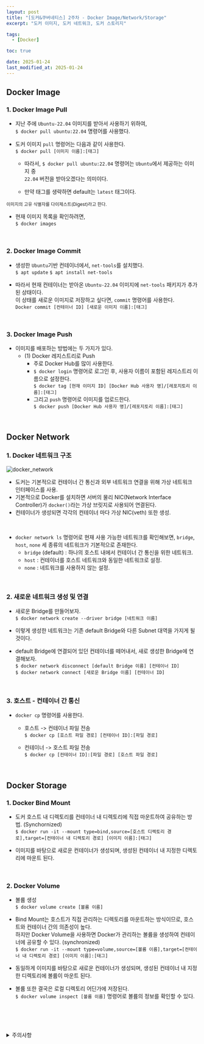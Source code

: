 ```yaml
---
layout: post
title: "[도커&쿠버네티스] 2주차 - Docker Image/Network/Storage"
excerpt: "도커 이미지, 도커 네트워크, 도커 스토리지"  

tags:
  - [Docker]

toc: true

date: 2025-01-24
last_modified_at: 2025-01-24
---
```

## Docker Image
### 1. Docker Image Pull
- 지난 주에 `Ubuntu-22.04` 이미지를 받아서 사용하기 위하여,  
`$ docker pull ubuntu:22.04` 명령어를 사용했다.  

- 도커 이미지 `pull` 명령어는 다음과 같이 사용한다.  
`$ docker pull [이미지 이름]:[태그]`

  - 따라서, `$ docker pull ubuntu:22.04` 명령어는 `Ubuntu`에서 제공하는 이미지 중  
  `22.04` 버전을 받아오겠다는 의미이다.  

  - 만약 태그를 생략하면 default는 `latest` 태그이다.  

<sub>이미지의 고유 식별자를 다이제스트(Digest)라고 한다.</sub>

- 현재 이미지 목록을 확인하려면,  
`$ docker images`  

<br>

### 2. Docker Image Commit
- 생성한 `Ubuntu`기반 컨테이너에서, `net-tools`를 설치했다.  
`$ apt update`
`$ apt install net-tools`  

- 따라서 현재 컨테이너는 받아온 `Ubuntu-22.04` 이미지에 `net-tools` 패키지가 추가된 상태이다.  
이 상태를 새로운 이미지로 저장하고 싶다면, `commit` 명령어를 사용한다.  
`Docker commit [컨테이너 ID] [새로운 이미지 이름]:[태그]`  

<br>

### 3. Docker Image Push
- 이미지를 배포하는 방법에는 두 가지가 있다.  
  - (1) Docker 레지스트리로 Push
    - 주로 Docker Hub를 많이 사용한다.  
    - `$ docker login` 명령어로 로그인 후, 사용자 이름이 포함된 레지스트리 이름으로 설정한다.  
    `$ docker tag [현재 이미지 ID] [Docker Hub 사용자 명]/[레포지토리 이름]:[태그]`  
    - 그리고 `push` 명령어로 이미지를 업로드한다.  
    `$ docker push [Docker Hub 사용자 명]/[레포지토리 이름]:[태그]`  

<br>

## Docker Network  
### 1. Docker 네트워크 구조  
![docker_network][def]

- 도커는 기본적으로 컨테이너 간 통신과 외부 네트워크 연결을 위해 가상 네트워크 인터페이스를 사용.
- 기본적으로 Docker를 설치하면 서버의 물리 NIC(Network Interface Controller)가 `docker()`라는 가상 브릿지로 사용되어 연결된다.  
- 컨테이너가 생성되면 각각의 컨테이너 마다 가상 NIC(veth) 또한 생성.  

<br>

- `docker network ls` 명령어로 현재 사용 가능한 네트워크를 확인해보면, `bridge`, `host`, `none` 세 종류의 네트워크가 기본적으로 존재한다.  
  - `bridge` (default) : 하나의 호스트 내에서 컨테이너 간 통신을 위한 네트워크.  
  - `host` : 컨테이너를 호스트 네트워크와 동일한 네트워크로 설정.  
  - `none` : 네트워크를 사용하지 않는 설정.  

<br>

### 2. 새로운 네트워크 생성 및 연결
- 새로운 Bridge를 만들어보자.  
`$ docker network create --driver bridge [네트워크 이름]`  

- 이렇게 생성한 네트워크는 기존 default Bridge와 다른 Subnet 대역을 가지게 될 것이다.  

- default Bridge에 연결되어 있던 컨테이너를 떼어내서, 새로 생성한 Bridge에 연결해보자.  
`$ docker network disconnect [default Bridge 이름] [컨테이너 ID]`  
`$ docker network connect [새로운 Bridge 이름] [컨테이너 ID]`  

<br>

### 3. 호스트 - 컨테이너 간 통신  
- `docker cp` 명령어를 사용한다.  

  - 호스트 -> 컨테이너 파일 전송  
  `$ docker cp [호스트 파일 경로] [컨테이너 ID]:[파일 경로]`

  - 컨테이너 -> 호스트 파일 전송  
  `$ docker cp [컨테이너 ID]:[파일 경로] [호스트 파일 경로]`  

<br>

## Docker Storage
### 1. Docker Bind Mount
- 도커 호스트 내 디렉토리를 컨테이너 내 디렉토리에 직접 마운트하여 공유하는 방법. (Synchornized)  
`$ docker run -it --mount type=bind,source=[호스트 디렉토리 경로],target=[컨테이너 내 디렉토리 경로] [이미지 이름]:[태그]`  

- 이미지를 바탕으로 새로운 컨테이너가 생성되며, 생성된 컨테이너 내 지정한 디렉토리에 마운트 된다.  

<br>

### 2. Docker Volume
- 볼륨 생성  
`$ docker volume create [볼륨 이름]`  

- Bind Mount는 호스트가 직접 관리하는 디렉토리를 마운트하는 방식이므로, 호스트와 컨테이너 간의 의존성이 높다.  
하지만 Docker Volume을 사용하면 Docker가 관리하는 볼륨을 생성하여 컨테이너에 공유할 수 있다. (synchronized)  
`$ docker run -it --mount type=volume,source=[볼륨 이름],target=[컨테이너 내 디렉토리 경로] [이미지 이름]:[태그]`  

- 동일하게 이미지를 바탕으로 새로운 컨테이너가 생성되며, 생성된 컨테이너 내 지정한 디렉토리에 볼륨이 마운트 된다.  

- 볼륨 또한 결국은 로컬 디렉토리 어딘가에 저장된다.  
`$ docker volume inspect [볼륨 이름]` 명령어로 볼륨의 정보를 확인할 수 있다.  

<br>
<br>
<br>
<br>
<details>
<summary>주의사항</summary>
<div markdown="1">

이 포스팅은 강원대학교 이다영 교수님의 도커&쿠버네티스 스터디 내용을 정리 한 것입니다.  
다른 곳으로의 무분별한 내용 복사를 자제해 주세요.

</div>
</details>

[def]: https://i.imgur.com/XCkoXWv.png